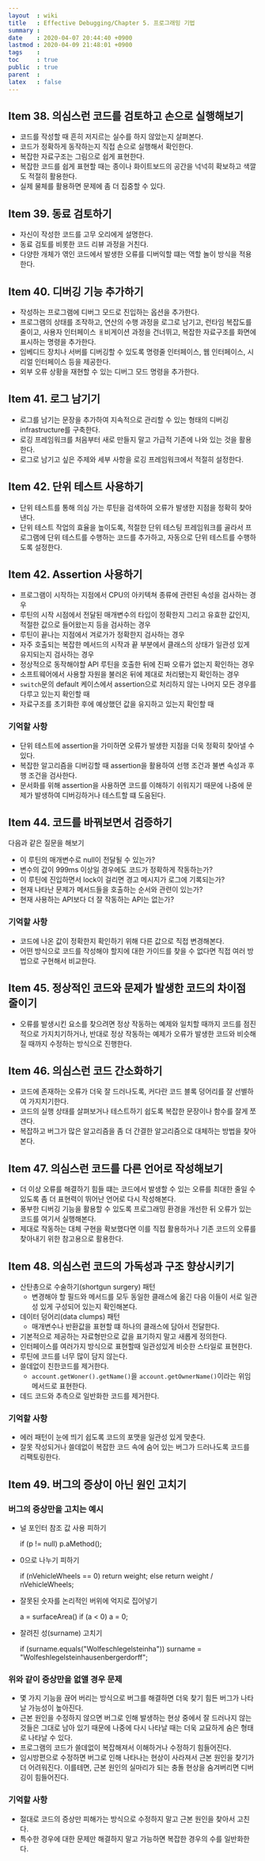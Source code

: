 ```yaml
---
layout  : wiki
title   : Effective Debugging/Chapter 5. 프로그래밍 기법
summary : 
date    : 2020-04-07 20:44:40 +0900
lastmod : 2020-04-09 21:48:01 +0900
tags    : 
toc     : true
public  : true
parent  : 
latex   : false
---
```

## Item 38. 의심스런 코드를 검토하고 손으로 실행해보기

- 코드를 작성할 때 흔히 저지르는 실수를 하지 않았는지 살펴본다.
- 코드가 정확하게 동작하는지 직접 손으로 실행해서 확인한다.
- 복잡한 자료구조는 그림으로 쉽게 표현한다.
- 복잡한 코드를 쉽게 표현할 때는 종이나 화이트보드의 공간을 넉넉히 확보하고 색깔도 적절히 활용한다.
- 실제 물체를 활용하면 문제에 좀 더 집중할 수 있다.

## Item 39. 동료 검토하기

- 자신이 작성한 코드를 고무 오리에게 설명한다.
- 동료 검토를 비롯한 코드 리뷰 과정을 거친다.
- 다양한 개체가 엮인 코드에서 발생한 오류를 디버익할 떄는 역할 놀이 방식을 적용한다.

## Item 40. 디버깅 기능 추가하기

- 작성하는 프로그램에 디버그 모드로 진입하는 옵션을 추가한다.
- 프로그램의 상태를 조작하고, 연산의 수행 과정을 로그로 남기고, 런타임 복잡도를 줄이고, 사용자 인터페이스 ㅐ비게이션 과정을 건너뛰고, 복잡한 자료구조를 화면에 표시하는 명령을 추가한다.
- 임베디드 장치나 서버를 디버깅할 수 있도록 명령줄 인터페이스, 웹 인터페이스, 시리얼 인터페이스 등을 제공한다.
- 외부 오류 상황을 재현할 수 있는 디버그 모드 명령을 추가한다.

## Item 41.  로그 남기기

- 로그를 남기는 문장을 추가하여 지속적으로 관리할 수 있는 형태의 디버깅 infrastructure를 구축한다.
- 로깅 프레임워크를 처음부터 새로 만들지 말고 가급적 기존에 나와 있는 것을 활용한다.
- 로그로 남기고 싶은 주제와 세부 사항을 로깅 프레임워크에서 적절히 설정한다.

## Item 42. 단위 테스트 사용하기

- 단위 테스트를 통해 의심 가는 루틴을 검색하여 오류가 발생한 지점을 정확히 찾아낸다.
- 단위 테스트 작업의 효율을 높이도록, 적절한 단위 테스팅 프레임워크를 골라서 프로그램에 단위 테스트를 수행하는 코드를 추가하고, 자동으로 단위 테스트를 수행하도록 설정한다.

## Item 42. Assertion 사용하기

- 프로그램이 시작하는 지점에서 CPU의 아키텍쳐 종류에 관련된 속성을 검사하는 경우
- 루틴의 시작 시점에서 전달된 매개변수의 타입이 정확한지 그리고 유효한 값인지, 적절한 값으로 들어왔는지 등을 검사하는 경우
- 루틴이 끝나는 지점에서 겨로가가 정확한지 검사하는 경우
- 자주 호출되는 복잡한 메서드의 시작과 끝 부분에서 클래스의 상태가 일관성 있게 유지되는지 검사하는 경우
- 정상적으로 동작해야할 API 루틴을 호출한 뒤에 진짜 오류가 없는지 확인하는 경우
- 소프트웨어에서 사용할 자원을 불러온 뒤에 제대로 처리됐는지 확인하는 경우
- `switch`문의 default 케이스에서 assertion으로 처리하지 않는 나머지 모든 경우를 다루고 있는지 확인할 때
- 자료구조를 초기화한 후에 예상했던 값을 유지하고 있는지 확인할 때

### 기억할 사항

- 단위 테스트에 assertion을 가미하면 오류가 발생한 지점을 더욱 정확히 찾아낼 수 있다.
- 복잡한 알고리즘을 디버깅할 때 assertion을 활용하여 선행 조건과 불변 속성과 후행 조건을 검사한다.
- 문서화를 위해 assertion을 사용하면 코드를 이해하기 쉬워지기 때문에 나중에 문제가 발생하여 디버깅하거나 테스트할 떄 도움된다.

## Item 44. 코드를 바꿔보면서 검증하기

다음과 같은 질문을 해보기

- 이 루틴의 매개변수로 null이 전달될 수 있는가?
- 변수의 값이 999ms 이상일 경우에도 코드가 정확하게 작동하는가?
- 이 루틴에 진입하면서 lock이 걸리면 경고 메시지가 로그에 기록되는가?
- 현재 나타난 문제가 메서드들을 호출하는 순서와 관련이 있는가?
- 현재 사용하는 API보다 더 잘 작동하는 API는 없는가?

### 기억할 사항

- 코드에 나온 값이 정확한지 확인하기 위해 다른 값으로 직접 변경해본다.
- 어떤 방식으로 코드를 작성해야 할지에 대한 가이드를 찾을 수 없다면 직접 여러 방법으로 구현해서 비교한다.

## Item 45. 정상적인 코드와 문제가 발생한 코드의 차이점 줄이기

- 오류를 발생시킨 요소를 찾으려면 정상 작동하는 예제와 일치할 때까지 코드를 점진적으로 가지치기하거나, 반대로 정상 작동하는 예제가 오류가 발생한 코드와 비슷해질 때까지 수정하는 방식으로 진행한다.

## Item 46. 의심스런 코드 간소화하기

- 코드에 존재하는 오류가 더욱 잘 드러나도록, 커다란 코드 블록 덩어리를 잘 선별하여 가지치기한다.
- 코드의 실행 상태를 살펴보거나 테스트하기 쉽도록 복잡한 문장이나 함수를 잘게 쪼갠다.
- 복잡하고 버그가 많은 알고리즘을 좀 더 간결한 알고리즘으로 대체하는 방법을 찾아본다.

## Item 47. 의심스런 코드를 다른 언어로 작성해보기

- 더 이상 오류를 해결하기 힘들 떄는 코드에서 발생할 수 있는 오류를 최대한 줄일 수 있도록 좀 더 표현력이 뛰어난 언어로 다시 작성해본다.
- 풍부한 디버깅 기능을 활용할 수 있도록 프로그래밍 환경을 개선한 뒤 오류가 있는 코드를 여기서 실행해본다.
- 제대로 작동하는 대체 구현을 확보했다면 이를 직접 활용하거나 기존 코드의 오류를 찾아내기 위한 참고용으로 활용한다.

## Item 48. 의심스런 코드의 가독성과 구조 향상시키기

- 산탄총으로 수술하기(shortgun surgery) 패턴
    - 변경해야 할 필드와 메서드를 모두 동일한 클래스에 옮긴 다음 이들이 서로 일관성 있게 구성되어 있는지 확인해본다.
- 데이터 덩어리(data clumps) 패턴
    - 매개변수나 반환값을 표현할 떄 하나의 클래스에 담아서 전달한다.
- 기본적으로 제공하는 자료형만으로 값을 표기하지 말고 새롭게 정의한다.
- 인터페이스를 여러가지 방식으로 표현할때 일관성있게 비슷한 스타일로 표현한다.
- 루틴에 코드를 너무 많이 담지 않는다.
- 쓸데없이 친한코드를 제거한다.
    - `account.getWoner().getName()`을 `account.getOwnerName()`이라는 위임 메서드로 표현한다.
- 데드 코드와 추측으로 일반화한 코드를 제거한다.

### 기억할 사항

- 에러 패턴이 눈에 띄기 쉽도록 코드의 포맷을 일관성 있게 맞춘다.
- 잘못 작성되거나 쓸데없이 복잡한 코드 속에 숨어 있는 버그가 드러나도록 코드를 리팩토링한다.

## Item 49. 버그의 증상이 아닌 원인 고치기

### 버그의 증상만을 고치는 예시

- 널 포인터 참조 값 사용 피하기

    if (p != null)
      p.aMethod();

- 0으로 나누기 피하기

    if (nVehicleWheels == 0)
      return weight;
    else
      return weight / nVehicleWheels;

- 잘못된 숫자를 논리적인 버위에 억지로 집어넣기

    a = surfaceArea()
    if (a < 0)
      a = 0;

- 잘려진 성(surname) 고치기

    if (surname.equals("Wolfeschlegelsteinha"))
      surname = "Wolfeshlegelsteinhausenbergerdorff";

### 위와 같이 증상만을 없앨 경우 문제

- 몇 가지 기능을 끊어 버리는 방식으로 버그를 해결하면 더욱 찾기 힘든 버그가 나타날 가능성이 높아진다.
- 근본 원인을 수정하지 않으면 버그로 인해 발생하는 현상 중에서 잘 드러나지 않는 것들은 그대로 남아 있기 때문에 나중에 다시 나타날 때는 더욱 교묘하게 숨은 형태로 나타날 수 있다.
- 프로그램의 코드가 쓸데없이 복잡해져서 이해하거나 수정하기 힘들어진다.
- 임시방편으로 수정하면 버그로 인해 나타나는 현상이 사라져서 근본 원인을 찾기가 더 어려워진다. 이를테면, 근본 원인의 실마리가 되는 충돌 현상을 숨겨버리면 디버깅이 힘들어진다.

### 기억할 사항

- 절대로 코드의 증상만 피해가는 방식으로 수정하지 말고 근본 원인을 찾아서 고친다.
- 특수한 경우에 대한 문제만 해결하지 말고 가능하면 복잡한 경우의 수를 일반화한다.
